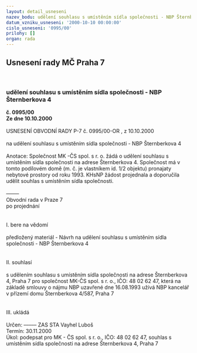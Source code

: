 ```yaml
---
layout: detail_usneseni
nazev_bodu: udělení souhlasu s umístěním sídla společnosti - NBP Šternberkova 4
datum_vzniku_usneseni: '2000-10-10 00:00:00'
cislo_usneseni: '0995/00'
prilohy: []
organ: rada
---
```

<div id="ucUsn_pList" class="usn">
	<span><h2>Usnesení rady MČ Praha 7 </h2>
<br></span><div class="standBody">
<span><h3>udělení souhlasu s umístěním sídla společnosti - NBP Šternberkova 4</h3></span><div class="center">
		<strong>č. 0995/00</strong><br>
	</div>
<div class="center">
		<strong>Ze dne 10.10.2000</strong><br><br>
	</div>USNESENÍ OBVODNÍ RADY P-7 č. 0995/00-OR , z  10.10.2000<br><br>na udělení souhlasu s umístěním sídla společnosti - NBP Šternberkova 4<br><br>Anotace:	Společnost MK -ČS spol. s r. o. žádá o udělení souhlasu s umístěním sídla společnosti na adrese Šternberkova 4. Společnost má v tomto podílovém domě (m. č. je vlastníkem id. 1/2 objektu) pronajaty nebytové  prostory od roku 1993. KHsNP žádost projednala a doporučila udělit souhlas s umístěním sídla společnosti.<br><br>–––––<br>Obvodní rada v Praze 7<br>po projednání<br><br><br>I.	bere na vědomí<br><br> předložený materiál - Návrh na udělení souhlasu s umístěním sídla společnosti - NBP Šternberkova 4<br><br><br>II.	souhlasí <br><br>s udělením souhlasu s umístěním sídla společnosti na adrese Šternberkova 4, Praha 7 pro společnost MK-ČS spol. s r. o., IČO: 48 02 62 47, která na základě smlouvy o nájmu NBP uzavřené dne 16.08.1993 užívá NBP kancelář v přízemí domu Šternberkova 4/587, Praha 7<br><br><br>III.	ukládá <br><br> Určen:	–––––	ZAS STA Vayhel Luboš<br>Termín: 30.11.2000<br>Úkol:	podepsat pro MK - ČS spol. s r. o., IČO: 48 02 62 47, souhlas s umístěním sídla společnosti na adrese Šternberkova 4, Praha 7 <br>  </div>
</div>